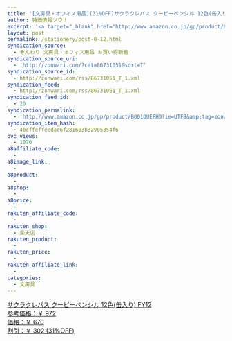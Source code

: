 ```yaml
---
title: '[文房具・オフィス用品](31%OFF)サクラクレパス クーピーペンシル 12色(缶入り) FY12 ￥670'
author: 特価情報ツウ！
excerpt: '<a target="_blank" href="http://www.amazon.co.jp/gp/product/B001DUEFH0?ie=UTF8&amp;tag=zonwari-22&amp;linkCode=as2&amp;camp=247&amp;creative=7399&amp;creativeASIN=B001DUEFH0"><img src="http://ecx.images-amazon.com/images/I/51bYgSDOTOL._SL100_.jpg"><br>&#12469;&#12463;&#12521;&#12463;&#12524;&#12497;&#12473; &#12463;&#12540;&#12500;&#12540;&#12506;&#12531;&#12471;&#12523; 12&#33394;(&#32566;&#20837;&#12426;) FY12<br>&#21442;&#32771;&#20385;&#26684;&#65306;&#65509; 972<br>&#20385;&#26684;&#65306;&#65509; 670<br>&#21106;&#24341;&#65306;&#65509; 302 (31%OFF)</a>'
layout: post
permalink: /stationery/post-0-12.html
syndication_source:
  - ぞんわり 文房具・オフィス用品 お買い得新着
syndication_source_uri:
  - 'http://zonwari.com/?cat=86731051&sort=T'
syndication_source_id:
  - http://zonwari.com/rss/86731051_T_1.xml
syndication_feed:
  - http://zonwari.com/rss/86731051_T_1.xml
syndication_feed_id:
  - 20
syndication_permalink:
  - 'http://www.amazon.co.jp/gp/product/B001DUEFH0?ie=UTF8&amp;tag=zonwari-22&amp;linkCode=as2&amp;camp=247&amp;creative=7399&amp;creativeASIN=B001DUEFH0'
syndication_item_hash:
  - 4bcffeffeedae6f281603b32905354f6
pvc_views:
  - 1076
a8affiliate_code:
  - 
a8image_link:
  - 
a8product:
  - 
a8shop:
  - 
a8price:
  - 
rakuten_affiliate_code:
  - 
rakuten_shop:
  - 楽天店
rakuten_product:
  - 
rakuten_price:
  - 
rakuten_affiliate_link:
  - 
categories:
  - 文房具
---
```

[<img src='http://i0.wp.com/ecx.images-amazon.com/images/I/51bYgSDOTOL._SL150_.jpg?w=546' title="" alt="" data-recalc-dims="1" />  
サクラクレパス クーピーペンシル 12色(缶入り) FY12  
参考価格：￥ 972  
価格：￥ 670  
割引：￥ 302 (31%OFF)][1]

 [1]: http://www.amazon.co.jp/gp/product/B001DUEFH0?ie=UTF8&#038;tag=tokkajohotsu-22&#038;linkCode=as2&#038;camp=247&#038;creative=7399&#038;creativeASIN=B001DUEFH0